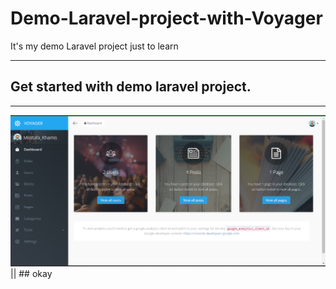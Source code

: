 # Demo-Laravel-project-with-Voyager
It's my demo Laravel project just to learn
___
## Get started with demo laravel project.
___
![screenshot](https://github.com/mstf-ai/img-folder/blob/main/Screenshot%202023-04-25%20032407.png?raw=true) || ## okay
